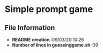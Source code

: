 # Simple prompt game
## File Information
- **README creation** :09/03/20 10:26
- **Number of lines in guessinggame.sh** :39
